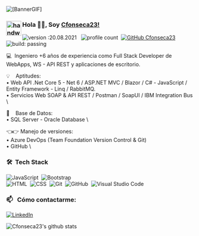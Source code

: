![[BannerGIF]](https://user-images.githubusercontent.com/63558292/170726461-304fe0a3-4a49-4dff-9de2-bc448c5c71a2.gif)


### <img alt="handwavegif" src="https://user-images.githubusercontent.com/39513876/112366216-8cfe7400-8cfe-11eb-8116-7d3dbae20e97.gif" width='40' align="left"/> Hola 👋🏽, Soy [Cfonseca23!](https://cfonseca23.github.io/Cristhian/) 

![version :20.08.2021](https://img.shields.io/badge/version-27.05.2022-informational) &nbsp;
![profile count](https://komarev.com/ghpvc/?username=Cfonseca23&color=red)&nbsp;
[![GitHub Cfonseca23](https://img.shields.io/github/followers/Cfonseca23?label=follow&style=social)](https://github.com/Cfonseca23)&nbsp;
![build: passing](https://img.shields.io/badge/build-passing-success)

💻&nbsp; Ingeniero +6 años de experiencia como Full Stack Developer de WebApps, WS - API REST y aplicaciones de escritorio.


💡 &nbsp; &nbsp;Aptitudes: \
• Web API .Net Core 5 - Net 6 / ASP.NET MVC / Blazor / C# - JavaScript / Entity Framework - Linq / RabbitMQ. \
• Servicios Web SOAP & API REST / Postman / SoapUI / IBM Integration Bus \

🔏 &nbsp; &nbsp;Base de Datos: \
• SQL Server - Oracle Database  \

👈👉 Manejo de versiones: \
• Azure DevOps (Team Foundation Version Control & Git) \
• GitHub \


### 🛠 &nbsp;Tech Stack

![JavaScript](https://img.shields.io/badge/-JavaScript-05122A?style=flat&logo=javascript)&nbsp;
![Bootstrap](https://img.shields.io/badge/-Bootstrap-05122A?style=flat&logo=bootstrap&logoColor=563D7C)\
![HTML](https://img.shields.io/badge/-HTML-05122A?style=flat&logo=HTML5)&nbsp;
![CSS](https://img.shields.io/badge/-CSS-05122A?style=flat&logo=CSS3&logoColor=1572B6)&nbsp;
![Git](https://img.shields.io/badge/-Git-05122A?style=flat&logo=git)&nbsp;
![GitHub](https://img.shields.io/badge/-GitHub-05122A?style=flat&logo=github)&nbsp;
![Visual Studio Code](https://img.shields.io/badge/-Visual%20Studio%20Code-05122A?style=flat&logo=visual-studio-code&logoColor=007ACC)&nbsp;

### 📫 &nbsp; Cómo contactarme:


<a href="www.linkedin.com/in/cristhianjfonseca/"><img alt="LinkedIn" src="https://img.shields.io/badge/linkedin%20-%230077B5.svg?&style=flat&logo=linkedin&logoColor=white"/></a> &nbsp;


![Cfonseca23's github stats](https://github-readme-stats.vercel.app/api?username=cfonseca23&show_icons=true&hide_border=true)

